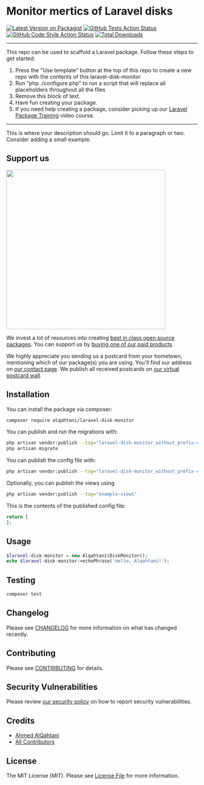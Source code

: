 # Monitor mertics of Laravel disks

[![Latest Version on Packagist](https://img.shields.io/packagist/v/alqahtani/laravel-disk-monitor.svg?style=flat-square)](https://packagist.org/packages/alqahtani/laravel-disk-monitor)
[![GitHub Tests Action Status](https://img.shields.io/github/workflow/status/alqahtani/laravel-disk-monitor/run-tests?label=tests)](https://github.com/alqahtani/laravel-disk-monitor/actions?query=workflow%3Arun-tests+branch%3Amain)
[![GitHub Code Style Action Status](https://img.shields.io/github/workflow/status/alqahtani/laravel-disk-monitor/Check%20&%20fix%20styling?label=code%20style)](https://github.com/alqahtani/laravel-disk-monitor/actions?query=workflow%3A"Check+%26+fix+styling"+branch%3Amain)
[![Total Downloads](https://img.shields.io/packagist/dt/alqahtani/laravel-disk-monitor.svg?style=flat-square)](https://packagist.org/packages/alqahtani/laravel-disk-monitor)

---
This repo can be used to scaffold a Laravel package. Follow these steps to get started:

1. Press the "Use template" button at the top of this repo to create a new repo with the contents of this laravel-disk-monitor
2. Run "php ./configure.php" to run a script that will replace all placeholders throughout all the files
3. Remove this block of text.
4. Have fun creating your package.
5. If you need help creating a package, consider picking up our <a href="https://laravelpackage.training">Laravel Package Training</a> video course.
---

This is where your description should go. Limit it to a paragraph or two. Consider adding a small example.

## Support us

[<img src="https://github-ads.s3.eu-central-1.amazonaws.com/laravel-disk-monitor.jpg?t=1" width="419px" />](https://spatie.be/github-ad-click/laravel-disk-monitor)

We invest a lot of resources into creating [best in class open source packages](https://spatie.be/open-source). You can support us by [buying one of our paid products](https://spatie.be/open-source/support-us).

We highly appreciate you sending us a postcard from your hometown, mentioning which of our package(s) you are using. You'll find our address on [our contact page](https://spatie.be/about-us). We publish all received postcards on [our virtual postcard wall](https://spatie.be/open-source/postcards).

## Installation

You can install the package via composer:

```bash
composer require alqahtani/laravel-disk-monitor
```

You can publish and run the migrations with:

```bash
php artisan vendor:publish --tag="laravel-disk-monitor_without_prefix-migrations"
php artisan migrate
```

You can publish the config file with:
```bash
php artisan vendor:publish --tag="laravel-disk-monitor_without_prefix-config"
```

Optionally, you can publish the views using

```bash
php artisan vendor:publish --tag="example-views"
```

This is the contents of the published config file:

```php
return [
];
```

## Usage

```php
$laravel-disk-monitor = new Alqahtani\DiskMonitor();
echo $laravel-disk-monitor->echoPhrase('Hello, Alqahtani!');
```

## Testing

```bash
composer test
```

## Changelog

Please see [CHANGELOG](CHANGELOG.md) for more information on what has changed recently.

## Contributing

Please see [CONTRIBUTING](.github/CONTRIBUTING.md) for details.

## Security Vulnerabilities

Please review [our security policy](../../security/policy) on how to report security vulnerabilities.

## Credits

- [Ahmed AlQahtani](https://github.com/alqahtani)
- [All Contributors](../../contributors)

## License

The MIT License (MIT). Please see [License File](LICENSE.md) for more information.
